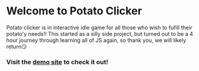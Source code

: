 # Welcome to Potato Clicker


Potato clicker is in interactive idle game for all those who wish to fufill their potato'y needs!!
This started as a silly side project, but turned out to be a 4 hour journey through learning all of JS again, so thank you, we will likely return😏


### Visit the <a href="https://riley-ad-clark.github.io/potato-clicker-revamp/Game.html" target="_blank">demo site</a> to check it out!
